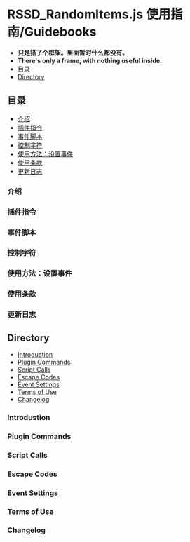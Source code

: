 # RSSD_RandomItems.js 使用指南/Guidebooks
- **只是搭了个框架。里面暂时什么都没有。**
- **There's only a frame, with nothing useful inside.**<br>
- [目录](#目录)
- [Directory](#Directory)
## 目录
  - [介绍](#介绍)
  - [插件指令](#插件指令)
  - [事件脚本](#事件脚本)
  - [控制字符](#控制字符)
  - [使用方法：设置事件](#使用方法：设置事件)
  - [使用条款](#使用条款)
  - [更新日志](#更新日志)<br>
### 介绍
### 插件指令
### 事件脚本
### 控制字符
### 使用方法：设置事件
### 使用条款
### 更新日志
## Directory
  - [Introduction](#Introduction)
  - [Plugin Commands](#Plugin-Commands)
  - [Script Calls](#Script-Calls)
  - [Escape Codes](#Escape-Codes)
  - [Event Settings](#Event-Settings)
  - [Terms of Use](#Terms-of-Use)
  - [Changelog](#Changelog)<br>
### Introdustion
### Plugin Commands
### Script Calls
### Escape Codes
### Event Settings
### Terms of Use
### Changelog
